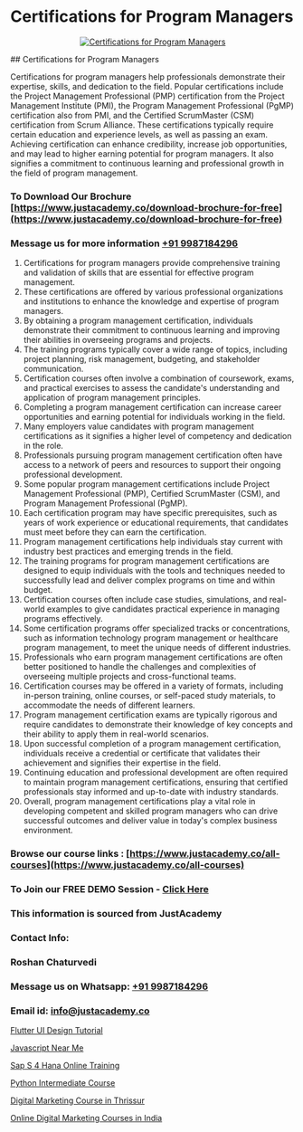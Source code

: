 # Certifications for Program Managers

<p align="center">
  <a href="https://justacademy.co/course-detail/pmp-certification-training">
    <img src="https://justacademy.co/storage2/course_image/1709713463_course_image.webp" alt="Certifications for Program Managers">
  </a>
</p>
## Certifications for Program Managers

Certifications for program managers help professionals demonstrate their expertise, skills, and dedication to the field. Popular certifications include the Project Management Professional (PMP) certification from the Project Management Institute (PMI), the Program Management Professional (PgMP) certification also from PMI, and the Certified ScrumMaster (CSM) certification from Scrum Alliance. These certifications typically require certain education and experience levels, as well as passing an exam. Achieving certification can enhance credibility, increase job opportunities, and may lead to higher earning potential for program managers. It also signifies a commitment to continuous learning and professional growth in the field of program management.
### To Download Our Brochure [https://www.justacademy.co/download-brochure-for-free](https://www.justacademy.co/download-brochure-for-free)
### Message us for more information [+91 9987184296](https://api.whatsapp.com/send?phone=919987184296)
1) Certifications for program managers provide comprehensive training and validation of skills that are essential for effective program management.
2) These certifications are offered by various professional organizations and institutions to enhance the knowledge and expertise of program managers.
3) By obtaining a program management certification, individuals demonstrate their commitment to continuous learning and improving their abilities in overseeing programs and projects.
4) The training programs typically cover a wide range of topics, including project planning, risk management, budgeting, and stakeholder communication.
5) Certification courses often involve a combination of coursework, exams, and practical exercises to assess the candidate's understanding and application of program management principles.
6) Completing a program management certification can increase career opportunities and earning potential for individuals working in the field.
7) Many employers value candidates with program management certifications as it signifies a higher level of competency and dedication in the role.
8) Professionals pursuing program management certification often have access to a network of peers and resources to support their ongoing professional development.
9) Some popular program management certifications include Project Management Professional (PMP), Certified ScrumMaster (CSM), and Program Management Professional (PgMP).
10) Each certification program may have specific prerequisites, such as years of work experience or educational requirements, that candidates must meet before they can earn the certification.
11) Program management certifications help individuals stay current with industry best practices and emerging trends in the field.
12) The training programs for program management certifications are designed to equip individuals with the tools and techniques needed to successfully lead and deliver complex programs on time and within budget.
13) Certification courses often include case studies, simulations, and real-world examples to give candidates practical experience in managing programs effectively.
14) Some certification programs offer specialized tracks or concentrations, such as information technology program management or healthcare program management, to meet the unique needs of different industries.
15) Professionals who earn program management certifications are often better positioned to handle the challenges and complexities of overseeing multiple projects and cross-functional teams.
16) Certification courses may be offered in a variety of formats, including in-person training, online courses, or self-paced study materials, to accommodate the needs of different learners.
17) Program management certification exams are typically rigorous and require candidates to demonstrate their knowledge of key concepts and their ability to apply them in real-world scenarios.
18) Upon successful completion of a program management certification, individuals receive a credential or certificate that validates their achievement and signifies their expertise in the field.
19) Continuing education and professional development are often required to maintain program management certifications, ensuring that certified professionals stay informed and up-to-date with industry standards.
20) Overall, program management certifications play a vital role in developing competent and skilled program managers who can drive successful outcomes and deliver value in today's complex business environment.

### Browse our course links : [https://www.justacademy.co/all-courses](https://www.justacademy.co/all-courses) 
### To Join our FREE DEMO Session - [Click Here](https://www.justacademy.co/register-for-course-demo)


### This information is sourced from JustAcademy
### Contact Info:
### Roshan Chaturvedi
### Message us on Whatsapp: [+91 9987184296](https://api.whatsapp.com/send?phone=919987184296)
### Email id: [info@justacademy.co](mailto:info@justacademy.co)
                
[Flutter UI Design Tutorial](https://www.linkedin.com/pulse/flutter-ui-design-tutorial-justacademy-pune-uqobc?trackingId=fRY0rThYTtCcDER3h0YP1w%3D%3D&lipi=urn%3Ali%3Apage%3Ad_flagship3_company_admin%3BkSdz4uVbRn2Dzpfhctvkdw%3D%3D)

[Javascript Near Me](https://www.linkedin.com/pulse/javascript-near-me-justacademy-berlin-cnove?trackingId=hXr3ZP8XP3pfBnGU8Im77w%3D%3D&lipi=urn%3Ali%3Apage%3Ad_flagship3_company_admin%3Bc6fFeBAPTsmTPnAO4CV7Tw%3D%3D)

[Sap S 4 Hana Online Training](https://medium.com/@ranemanish460/sap-s-4-hana-online-training-8cdafcb3c0f8)

[Python Intermediate Course](https://medium.com/@abhidnya.1068/python-intermediate-course-508068807098)

[Digital Marketing Course in Thrissur](https://justacademyin.github.io/justacademy/digital-marketing-course-in-thrissur)

[Online Digital Marketing Courses in India](https://justacademyin.github.io/justacademy/online-digital-marketing-courses-in-india)

